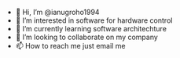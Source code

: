 - 👋 Hi, I’m @ianugroho1994
- 👀 I’m interested in software for hardware control
- 🌱 I’m currently learning software architechture
- 💞️ I’m looking to collaborate on my company
- 📫 How to reach me just email me

<!---
ianugroho1994/ianugroho1994 is a ✨ special ✨ repository because its `README.md` (this file) appears on your GitHub profile.
You can click the Preview link to take a look at your changes.
--->
